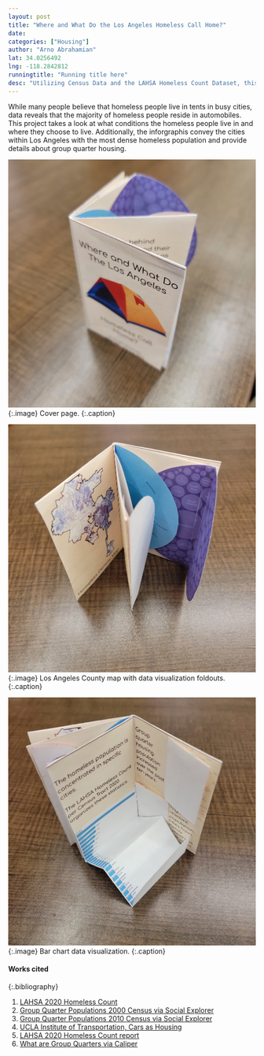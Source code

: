 ```yaml
---
layout: post
title: "Where and What Do the Los Angeles Homeless Call Home?"
date: 
categories: ["Housing"]
author: "Arno Abrahamian"
lat: 34.0256492
lng: -118.2842812
runningtitle: "Running title here"
desc: "Utilizing Census Data and the LAHSA Homeless Count Dataset, this zine exhibits data on where and in what conditions the Los Angeles City homeless population reside."
---
```


While many people believe that homeless people live in tents in busy cities, data reveals that the majority of homeless people reside in automobiles. This project takes a look at what conditions the homeless people live in and where they choose to live. Additionally, the inforgraphis convey the cities within Los Angeles with the most dense homeless population and provide details about group quarter housing.

![Full Zine sample 1](images/Abrahamian_sample1.jpg)
   {:.image}
Cover page.
   {:.caption}
   
   ![Full Zine sample 2](images/Abrahamian_sample2.jpg)
   {:.image}
Los Angeles County map with data visualization foldouts.
   {:.caption}
   
   ![Full Zine sample 3](images/Abrahamian_sample3.jpg)
   {:.image}
Bar chart data visualization.
   {:.caption}
   


#### Works cited

{:.bibliography}
1. [LAHSA 2020 Homeless Count](https://www.lahsa.org/documents?id=4697-2020-homeless-count-data-by-census-tract)
2. [Group Quarter Populations 2000 Census via Social Explorer](https://www.socialexplorer.com/data/C2000/metadata/?ds=SE&var=T038_002)
3. [Group Quarter Populations 2010 Census via Social Explorer](https://www.socialexplorer.com/data/C2010/metadata/?ds=SE&var=T066_002)
4. [UCLA Institute of Transportation, Cars as Housing](https://www.its.ucla.edu/project/cars-as-housing-vehicular-homelessness-in-los-angeles-county/)
5. [LAHSA 2020 Homeless Count report](https://www.lahsa.org/news?article=726-2020-greater-los-angeles-homeless-count-results)
6. [What are Group Quarters via Caliper](https://www.caliper.com/learning-redistricting/index.php/articles/what-are-group-quarters/)

